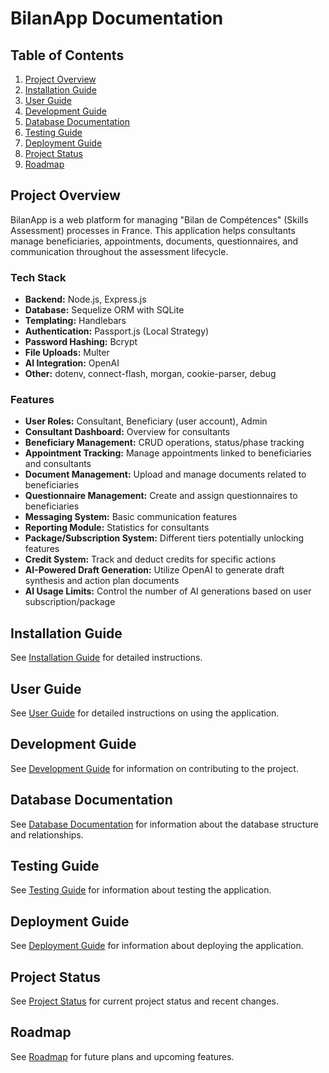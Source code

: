 # BilanApp Documentation

## Table of Contents
1. [Project Overview](#project-overview)
2. [Installation Guide](#installation-guide)
3. [User Guide](#user-guide)
4. [Development Guide](#development-guide)
5. [Database Documentation](#database-documentation)
6. [Testing Guide](#testing-guide)
7. [Deployment Guide](#deployment-guide)
8. [Project Status](#project-status)
9. [Roadmap](#roadmap)

## Project Overview

BilanApp is a web platform for managing "Bilan de Compétences" (Skills Assessment) processes in France. This application helps consultants manage beneficiaries, appointments, documents, questionnaires, and communication throughout the assessment lifecycle.

### Tech Stack
- **Backend:** Node.js, Express.js
- **Database:** Sequelize ORM with SQLite
- **Templating:** Handlebars
- **Authentication:** Passport.js (Local Strategy)
- **Password Hashing:** Bcrypt
- **File Uploads:** Multer
- **AI Integration:** OpenAI
- **Other:** dotenv, connect-flash, morgan, cookie-parser, debug

### Features
- **User Roles:** Consultant, Beneficiary (user account), Admin
- **Consultant Dashboard:** Overview for consultants
- **Beneficiary Management:** CRUD operations, status/phase tracking
- **Appointment Tracking:** Manage appointments linked to beneficiaries and consultants
- **Document Management:** Upload and manage documents related to beneficiaries
- **Questionnaire Management:** Create and assign questionnaires to beneficiaries
- **Messaging System:** Basic communication features
- **Reporting Module:** Statistics for consultants
- **Package/Subscription System:** Different tiers potentially unlocking features
- **Credit System:** Track and deduct credits for specific actions
- **AI-Powered Draft Generation:** Utilize OpenAI to generate draft synthesis and action plan documents
- **AI Usage Limits:** Control the number of AI generations based on user subscription/package

## Installation Guide

See [Installation Guide](user/installation.md) for detailed instructions.

## User Guide

See [User Guide](user/user-guide.md) for detailed instructions on using the application.

## Development Guide

See [Development Guide](development/development-guide.md) for information on contributing to the project.

## Database Documentation

See [Database Documentation](development/database.md) for information about the database structure and relationships.

## Testing Guide

See [Testing Guide](development/testing.md) for information about testing the application.

## Deployment Guide

See [Deployment Guide](deployment/deployment.md) for information about deploying the application.

## Project Status

See [Project Status](development/status.md) for current project status and recent changes.

## Roadmap

See [Roadmap](development/roadmap.md) for future plans and upcoming features. 